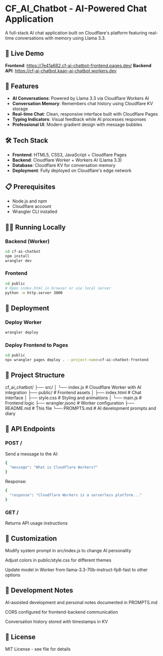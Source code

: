 # CF_AI_Chatbot - AI-Powered Chat Application

A full-stack AI chat application built on Cloudflare's platform featuring real-time conversations with memory using Llama 3.3.

## 🚀 Live Demo
**Frontend**: https://7e41a682.cf-ai-chatbot-frontend.pages.dev/
**Backend API**: https://cf-ai-chatbot.kaan-ai-chatbot.workers.dev

## 🎯 Features
- **AI Conversations**: Powered by Llama 3.3 via Cloudflare Workers AI
- **Conversation Memory**: Remembers chat history using Cloudflare KV storage
- **Real-time Chat**: Clean, responsive interface built with Cloudflare Pages
- **Typing Indicators**: Visual feedback while AI processes responses
- **Professional UI**: Modern gradient design with message bubbles

## 🛠️ Tech Stack
- **Frontend**: HTML5, CSS3, JavaScript + Cloudflare Pages
- **Backend**: Cloudflare Worker + Workers AI (Llama 3.3)
- **Database**: Cloudflare KV for conversation memory
- **Deployment**: Fully deployed on Cloudflare's edge network

## 📋 Prerequisites
- Node.js and npm
- Cloudflare account
- Wrangler CLI installed

## 🏃‍♂️ Running Locally

### Backend (Worker)
```bash
cd cf-ai-chatbot
npm install
wrangler dev
```

### Frontend
```bash
cd public
# Open index.html in browser or use local server
python -m http.server 3000
```

## 🚀 Deployment

### Deploy Worker
```bash
wrangler deploy
```

### Deploy Frontend to Pages
```bash
cd public
npx wrangler pages deploy . --project-name=cf-ai-chatbot-frontend
```
## 📁 Project Structure
cf_ai_chatbot/
├── src/
│   └── index.js          # Cloudflare Worker with AI integration
├── public/               # Frontend assets
│   ├── index.html        # Chat interface
│   ├── style.css         # Styling and animations
│   └── main.js           # Frontend logic
├── wrangler.jsonc        # Worker configuration
├── README.md            # This file
└── PROMPTS.md           # AI development prompts and diary

## 🔧 API Endpoints

### POST /
Send a message to the AI:
```bash
{
  "message": "What is Cloudflare Workers?"
}
```
Response:
```bash
{
  "response": "Cloudflare Workers is a serverless platform..."
}
```

### GET /
Returns API usage instructions

## 🎨 Customization
Modify system prompt in src/index.js to change AI personality

Adjust colors in public/style.css for different themes

Update model in Worker from llama-3.3-70b-instruct-fp8-fast to other options

## 📝 Development Notes
AI-assisted development and personal notes documented in PROMPTS.md

CORS configured for frontend-backend communication

Conversation history stored with timestamps in KV

## 📄 License
MIT License - see  file for details
 
